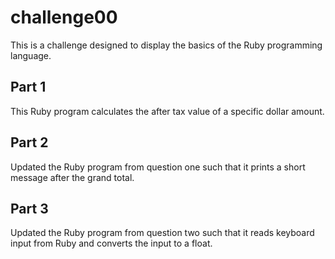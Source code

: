 # challenge00
This is a challenge designed to display the basics of the Ruby programming language.

## Part 1

This Ruby program calculates the after tax value of a specific dollar amount. 

## Part 2

Updated the Ruby program from question one such that it prints a short message after the grand total.

## Part 3

Updated the Ruby program from question two such that it reads keyboard input from Ruby and converts the input to a float.